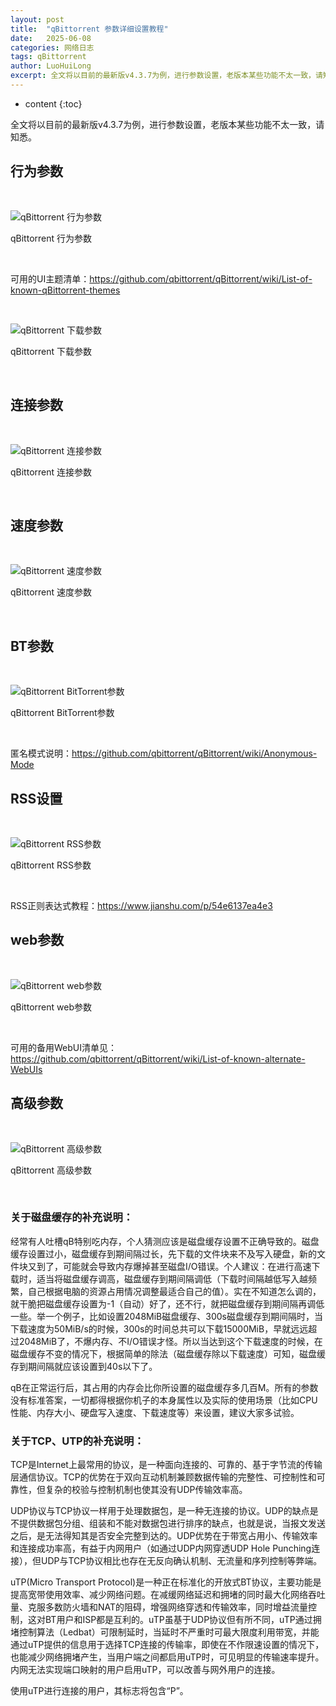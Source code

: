 ```yaml
---
layout: post
title:  "qBittorrent 参数详细设置教程"
date:   2025-06-08
categories: 网络日志
tags: qBittorrent
author: LuoHuiLong
excerpt: 全文将以目前的最新版v4.3.7为例，进行参数设置，老版本某些功能不太一致，请知悉。
---
```


* content
{:toc}


全文将以目前的最新版v4.3.7为例，进行参数设置，老版本某些功能不太一致，请知悉。

## 行为参数

 

![qBittorrent 行为参数](https://cimg1.17lai.site/data/2025/02/08/20250208192508.webp)

qBittorrent 行为参数

 

可用的UI主题清单：<https://github.com/qbittorrent/qBittorrent/wiki/List-of-known-qBittorrent-themes>

 

![qBittorrent 下载参数](https://cimg1.17lai.site/data/2025/02/08/20250208192508-1.webp)

qBittorrent 下载参数

 

## 连接参数

 

![qBittorrent 连接参数](https://cimg1.17lai.site/data/2025/02/08/20250208192508-2.webp)

qBittorrent 连接参数

 

## 速度参数

 

![qBittorrent 速度参数](https://cimg1.17lai.site/data/2025/02/08/20250208192508-3.webp)

qBittorrent 速度参数

 

## BT参数

 

![qBittorrent BitTorrent参数](https://cimg1.17lai.site/data/2025/02/08/20250208192508-4.webp)

qBittorrent BitTorrent参数

 

匿名模式说明：<https://github.com/qbittorrent/qBittorrent/wiki/Anonymous-Mode>

## RSS设置

 

![qBittorrent RSS参数](https://cimg1.17lai.site/data/2025/02/08/20250208192508-5.webp)

qBittorrent RSS参数

 

RSS正则表达式教程：<https://www.jianshu.com/p/54e6137ea4e3>

## web参数

 

![qBittorrent web参数](https://cimg1.17lai.site/data/2025/02/08/20250208192508-6.webp)

qBittorrent web参数

 

可用的备用WebUI清单见：<https://github.com/qbittorrent/qBittorrent/wiki/List-of-known-alternate-WebUIs>

## 高级参数

 

![qBittorrent 高级参数](https://cimg1.17lai.site/data/2025/02/08/20250208192508-7.webp)

qBittorrent 高级参数

 

### 关于磁盘缓存的补充说明：

经常有人吐槽qB特别吃内存，个人猜测应该是磁盘缓存设置不正确导致的。磁盘缓存设置过小，磁盘缓存到期间隔过长，先下载的文件块来不及写入硬盘，新的文件块又到了，可能就会导致内存爆掉甚至磁盘I/O错误。个人建议：在进行高速下载时，适当将磁盘缓存调高，磁盘缓存到期间隔调低（下载时间隔越低写入越频繁，自己根据电脑的资源占用情况调整最适合自己的值）。实在不知道怎么调的，就干脆把磁盘缓存设置为-1（自动）好了，还不行，就把磁盘缓存到期间隔再调低一些。举一个例子，比如设置2048MiB磁盘缓存、300s磁盘缓存到期间隔时，当下载速度为50MiB/s的时候，300s的时间总共可以下载15000MiB，早就远远超过2048MiB了，不爆内存、不I/O错误才怪。所以当达到这个下载速度的时候，在磁盘缓存不变的情况下，根据简单的除法（磁盘缓存除以下载速度）可知，磁盘缓存到期间隔就应该设置到40s以下了。

qB在正常运行后，其占用的内存会比你所设置的磁盘缓存多几百M。所有的参数没有标准答案，一切都得根据你机子的本身属性以及实际的使用场景（比如CPU性能、内存大小、硬盘写入速度、下载速度等）来设置，建议大家多试验。

### 关于TCP、UTP的补充说明：

TCP是Internet上最常用的协议，是一种面向连接的、可靠的、基于字节流的传输层通信协议。TCP的优势在于双向互动机制兼顾数据传输的完整性、可控制性和可靠性，但复杂的校验与控制机制也使其没有UDP传输效率高。

UDP协议与TCP协议一样用于处理数据包，是一种无连接的协议。UDP的缺点是不提供数据包分组、组装和不能对数据包进行排序的缺点，也就是说，当报文发送之后，是无法得知其是否安全完整到达的。UDP优势在于带宽占用小、传输效率和连接成功率高，有益于内网用户（如通过UDP内网穿透UDP Hole Punching连接），但UDP与TCP协议相比也存在无反向确认机制、无流量和序列控制等弊端。

uTP(Micro Transport Protocol)是一种正在标准化的开放式BT协议，主要功能是提高宽带使用效率、减少网络问题。在减缓网络延迟和拥堵的同时最大化网络吞吐量、克服多数防火墙和NAT的阻碍，增强网络穿透和传输效率，同时增益流量控制，这对BT用户和ISP都是互利的。uTP虽基于UDP协议但有所不同，uTP通过拥堵控制算法（Ledbat）可限制延时，当延时不严重时可最大限度利用带宽，并能通过uTP提供的信息用于选择TCP连接的传输率，即使在不作限速设置的情况下，也能减少网络拥堵产生，当用户端之间都启用uTP时，可见明显的传输速率提升。内网无法实现端口映射的用户启用uTP，可以改善与网外用户的连接。

使用uTP进行连接的用户，其标志将包含“P”。
